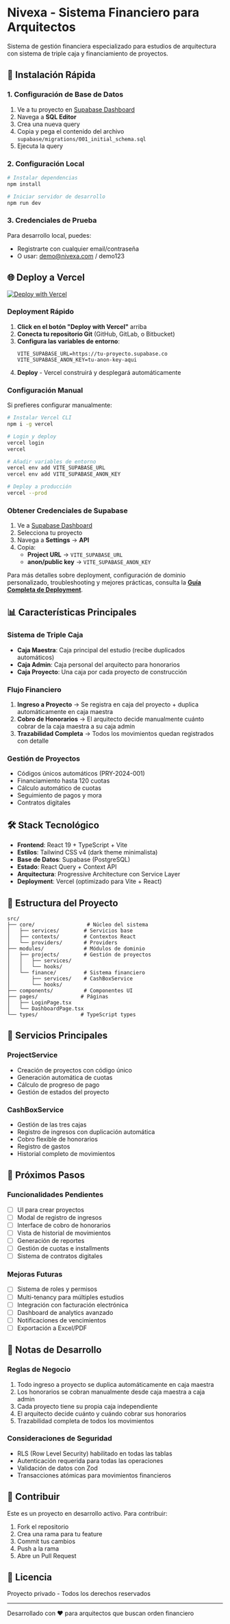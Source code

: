 # Nivexa - Sistema Financiero para Arquitectos

Sistema de gestión financiera especializado para estudios de arquitectura con sistema de triple caja y financiamiento de proyectos.

## 🚀 Instalación Rápida

### 1. Configuración de Base de Datos

1. Ve a tu proyecto en [Supabase Dashboard](https://supabase.com/dashboard)
2. Navega a **SQL Editor**
3. Crea una nueva query
4. Copia y pega el contenido del archivo `supabase/migrations/001_initial_schema.sql`
5. Ejecuta la query

### 2. Configuración Local

```bash
# Instalar dependencias
npm install

# Iniciar servidor de desarrollo
npm run dev
```

### 3. Credenciales de Prueba

Para desarrollo local, puedes:
- Registrarte con cualquier email/contraseña
- O usar: demo@nivexa.com / demo123

## 🌐 Deploy a Vercel

[![Deploy with Vercel](https://vercel.com/button)](https://vercel.com/new/clone)

### Deployment Rápido

1. **Click en el botón "Deploy with Vercel"** arriba
2. **Conecta tu repositorio Git** (GitHub, GitLab, o Bitbucket)
3. **Configura las variables de entorno**:
   ```
   VITE_SUPABASE_URL=https://tu-proyecto.supabase.co
   VITE_SUPABASE_ANON_KEY=tu-anon-key-aqui
   ```
4. **Deploy** - Vercel construirá y desplegará automáticamente

### Configuración Manual

Si prefieres configurar manualmente:

```bash
# Instalar Vercel CLI
npm i -g vercel

# Login y deploy
vercel login
vercel

# Añadir variables de entorno
vercel env add VITE_SUPABASE_URL
vercel env add VITE_SUPABASE_ANON_KEY

# Deploy a producción
vercel --prod
```

### Obtener Credenciales de Supabase

1. Ve a [Supabase Dashboard](https://supabase.com/dashboard)
2. Selecciona tu proyecto
3. Navega a **Settings** → **API**
4. Copia:
   - **Project URL** → `VITE_SUPABASE_URL`
   - **anon/public key** → `VITE_SUPABASE_ANON_KEY`

Para más detalles sobre deployment, configuración de dominio personalizado, troubleshooting y mejores prácticas, consulta la **[Guía Completa de Deployment](./DEPLOYMENT.md)**.

## 📊 Características Principales

### Sistema de Triple Caja
- **Caja Maestra**: Caja principal del estudio (recibe duplicados automáticos)
- **Caja Admin**: Caja personal del arquitecto para honorarios
- **Caja Proyecto**: Una caja por cada proyecto de construcción

### Flujo Financiero
1. **Ingreso a Proyecto** → Se registra en caja del proyecto + duplica automáticamente en caja maestra
2. **Cobro de Honorarios** → El arquitecto decide manualmente cuánto cobrar de la caja maestra a su caja admin
3. **Trazabilidad Completa** → Todos los movimientos quedan registrados con detalle

### Gestión de Proyectos
- Códigos únicos automáticos (PRY-2024-001)
- Financiamiento hasta 120 cuotas
- Cálculo automático de cuotas
- Seguimiento de pagos y mora
- Contratos digitales

## 🛠️ Stack Tecnológico

- **Frontend**: React 19 + TypeScript + Vite
- **Estilos**: Tailwind CSS v4 (dark theme minimalista)
- **Base de Datos**: Supabase (PostgreSQL)
- **Estado**: React Query + Context API
- **Arquitectura**: Progressive Architecture con Service Layer
- **Deployment**: Vercel (optimizado para Vite + React)

## 📁 Estructura del Proyecto

```
src/
├── core/                 # Núcleo del sistema
│   ├── services/        # Servicios base
│   ├── contexts/        # Contextos React
│   └── providers/       # Providers
├── modules/             # Módulos de dominio
│   ├── projects/        # Gestión de proyectos
│   │   ├── services/
│   │   └── hooks/
│   └── finance/         # Sistema financiero
│       ├── services/    # CashBoxService
│       └── hooks/
├── components/          # Componentes UI
├── pages/              # Páginas
│   ├── LoginPage.tsx
│   └── DashboardPage.tsx
└── types/              # TypeScript types
```

## 🔑 Servicios Principales

### ProjectService
- Creación de proyectos con código único
- Generación automática de cuotas
- Cálculo de progreso de pago
- Gestión de estados del proyecto

### CashBoxService
- Gestión de las tres cajas
- Registro de ingresos con duplicación automática
- Cobro flexible de honorarios
- Registro de gastos
- Historial completo de movimientos

## 🚦 Próximos Pasos

### Funcionalidades Pendientes
- [ ] UI para crear proyectos
- [ ] Modal de registro de ingresos
- [ ] Interface de cobro de honorarios
- [ ] Vista de historial de movimientos
- [ ] Generación de reportes
- [ ] Gestión de cuotas e installments
- [ ] Sistema de contratos digitales

### Mejoras Futuras
- [ ] Sistema de roles y permisos
- [ ] Multi-tenancy para múltiples estudios
- [ ] Integración con facturación electrónica
- [ ] Dashboard de analytics avanzado
- [ ] Notificaciones de vencimientos
- [ ] Exportación a Excel/PDF

## 📝 Notas de Desarrollo

### Reglas de Negocio
1. Todo ingreso a proyecto se duplica automáticamente en caja maestra
2. Los honorarios se cobran manualmente desde caja maestra a caja admin
3. Cada proyecto tiene su propia caja independiente
4. El arquitecto decide cuánto y cuándo cobrar sus honorarios
5. Trazabilidad completa de todos los movimientos

### Consideraciones de Seguridad
- RLS (Row Level Security) habilitado en todas las tablas
- Autenticación requerida para todas las operaciones
- Validación de datos con Zod
- Transacciones atómicas para movimientos financieros

## 🤝 Contribuir

Este es un proyecto en desarrollo activo. Para contribuir:
1. Fork el repositorio
2. Crea una rama para tu feature
3. Commit tus cambios
4. Push a la rama
5. Abre un Pull Request

## 📄 Licencia

Proyecto privado - Todos los derechos reservados

---

Desarrollado con ❤️ para arquitectos que buscan orden financiero

